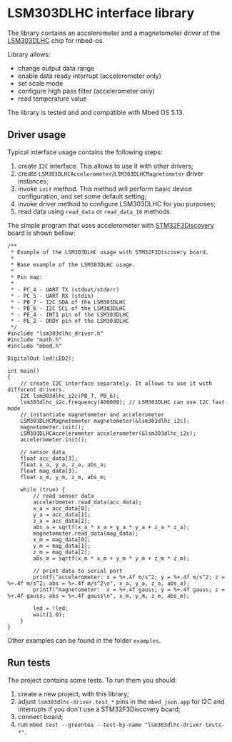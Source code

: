 # LSM303DLHC interface library

The library contains an accelerometer and a magnetometer driver of the
[LSM303DLHC](https://www.st.com/en/mems-and-sensors/lsm303dlhc.html) chip for mbed-os.

Library allows:

- change output data range
- enable data ready interrupt (accelerometer only)
- set scale mode
- configure high pass filter (accelerometer only)
- read temperature value

The library is tested and and compatible with Mbed OS 5.13.

## Driver usage

Typical interface usage contains the following steps:

1. create `I2C` interface. This allows to use it with other drivers;
2. create `LSM303DLHCAccelerometer`/`LSM303DLHCMagnetometer` driver instances;
3. invoke `init` method. This method will perform basic device configuration, and set some default setting;
4. invoke driver method to configure LSM303DLHC for you purposes;
5. read data using `read_data` or `read_data_16` methods.

The simple program that uses accelerometer with [STM32F3Discovery](https://www.st.com/en/evaluation-tools/stm32f3discovery.html)
board is shown bellow:

```
/**
 * Example of the LSM303DLHC usage with STM32F3Discovery board.
 *
 * Base example of the LSM303DLHC usage.
 *
 * Pin map:
 *
 * - PC_4 - UART TX (stdout/stderr)
 * - PC_5 - UART RX (stdin)
 * - PB_7 - I2C SDA of the LSM303DLHC
 * - PB_6 - I2C SCL of the LSM303DLHC
 * - PE_4 - INT1 pin of the LSM303DLHC
 * - PE_2 - DRDY pin of the LSM303DLHC
 */
#include "lsm303dlhc_driver.h"
#include "math.h"
#include "mbed.h"

DigitalOut led(LED2);

int main()
{
    // create I2C interface separately. It allows to use it with different drivers.
    I2C lsm303dlhc_i2c(PB_7, PB_6);
    lsm303dlhc_i2c.frequency(400000); // LSM303DLHC can use I2C fast mode
    // instantiate magnetometer and accelerometer
    LSM303DLHCMagnetometer magnetometer(&lsm303dlhc_i2c);
    magnetometer.init();
    LSM303DLHCAccelerometer accelerometer(&lsm303dlhc_i2c);
    accelerometer.init();

    // sensor data
    float acc_data[3];
    float x_a, y_a, z_a, abs_a;
    float mag_data[3];
    float x_m, y_m, z_m, abs_m;

    while (true) {
        // read sensor data
        accelerometer.read_data(acc_data);
        x_a = acc_data[0];
        y_a = acc_data[1];
        z_a = acc_data[2];
        abs_a = sqrtf(x_a * x_a + y_a * y_a + z_a * z_a);
        magnetometer.read_data(mag_data);
        x_m = mag_data[0];
        y_m = mag_data[1];
        z_m = mag_data[2];
        abs_m = sqrtf(x_m * x_m + y_m * y_m + z_m * z_m);

        // print data to serial port
        printf("accelerometer: x = %+.4f m/s^2; y = %+.4f m/s^2; z = %+.4f m/s^2; abs = %+.4f m/s^2\n", x_a, y_a, z_a, abs_a);
        printf("magnetometer:  x = %+.4f gauss; y = %+.4f gauss; z = %+.4f gauss; abs = %+.4f gauss\n", x_m, y_m, z_m, abs_m);

        led = !led;
        wait(1.0);
    }
}
```

Other examples can be found in the folder `examples`.

## Run tests

The project contains some tests. To run them you should:

1. create a new project, with this library;
2. adjust `lsm303dlhc-driver.test_*` pins in the `mbed_json.app` for I2C and interrupts if you don't use a STM32F3Discovery board; 
3. connect board;
4. run `mbed test --greentea --test-by-name "lsm303dlhc-driver-tests-*"`.
